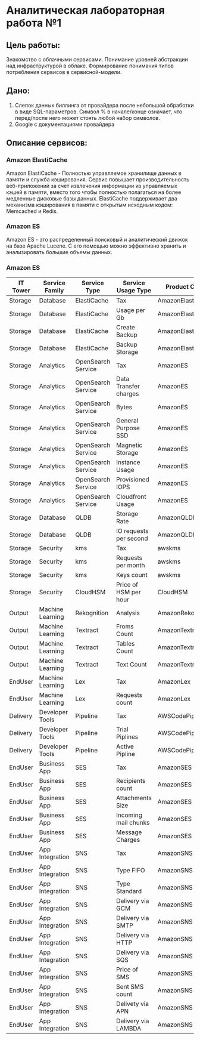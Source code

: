 # Аналитическая лабораторная работа №1

## Цель работы:

Знакомство с облачными сервисами. Понимание уровней абстракции над инфраструктурой в облаке. Формирование понимания типов потребления сервисов в сервисной-модели.


## Дано:

1. Слепок данных биллинга от провайдера после небольшой обработки в виде SQL-параметров. Символ % в начале/конце означает, что перед/после него может стоять любой набор символов.
2. Google с документациями провайдера


## Описание сервисов:

### Amazon ElastiCache
Amazon ElastiCache - Полностью управляемое хранилище данных в памяти и служба кэширования. Сервис повышает производительность веб-приложений за счет извлечения информации из управляемых кэшей в памяти, вместо того чтобы полностью полагаться на более медленные дисковые базы данных. ElastiCache поддерживает два механизма кэширования в памяти с открытым исходным кодом: Memcached и Redis.


### Amazon ES
Amazon ES - это распределенный поисковый и аналитический движок на базе Apache Lucene. С его помощью можно эффективно хранить и анализировать большие объемы данных.

### Amazon ES


| IT Tower           | Service Family        | Service Type           | Service Usage Type       | Product Code          | Usage Type                   | [lineItem/Operation]          | lineItem/LineItemDescription         |
|--------------------|-----------------------|------------------------|--------------------------|-----------------------|------------------------------|-------------------------------|-------------------------------------|
| Storage            | Database              | ElastiCache            | Tax                      | AmazonElastiCache     |                              | Tax%                          |                                   |
| Storage            | Database              | ElastiCache            | Usage per Gb              | AmazonElastiCache     | %NodeUsage:cache%            |                               |                                   |
| Storage            | Database              | ElastiCache            | Create Backup             | AmazonElastiCache     | %CreateCacheSnapshot%       |                               |                                   |
| Storage            | Database              | ElastiCache            | Backup Storage            | AmazonElastiCache     | %ElastiCache:BackupUsage     |                               |                                   |
| Storage            | Analytics             | OpenSearch Service      | Tax                      | AmazonES              |                              | Tax%                          |                                   |
| Storage            | Analytics             | OpenSearch Service      | Data Transfer charges     | AmazonES              | %DataTransfer%Bytes          |                               |                                   |
| Storage            | Analytics             | OpenSearch Service      | Bytes                    | AmazonES              | %AWS%Bytes                   |                               |                                   |
| Storage            | Analytics             | OpenSearch Service      | General Purpose SSD       | AmazonES              | %ES:GP2-Storage%             |                               |                                   |
| Storage            | Analytics             | OpenSearch Service      | Magnetic Storage          | AmazonES              | %ES:Magnetic-Storage         |                               |                                   |
| Storage            | Analytics             | OpenSearch Service      | Instance Usage            | AmazonES              | %ESInstance%                 |                               |                                   |
| Storage            | Analytics             | OpenSearch Service      | Provisioned IOPS           | AmazonES              | %PIOPS%                      |                               |                                   |
| Storage            | Analytics             | OpenSearch Service      | Cloudfront Usage          | AmazonES              | %CloudFront%                 |                               |                                   |
| Storage            | Database              | QLDB                   | Storage Rate              | AmazonQLDB            | %Storage                     |                               |                                   |
| Storage            | Database              | QLDB                   | IO requests per second    | AmazonQLDB            | %IO-Request                  |                               |                                   |
| Storage            | Security              | kms                    | Tax                      | awskms                |                              | Tax%                          |                                   |
| Storage            | Security              | kms                    | Requests per month        | awskms                | %KMS-Requests                |                               |                                   |
| Storage            | Security              | kms                    | Keys count                | awskms                | %KMS-Keys                    |                               |                                   |
| Storage            | Security              | CloudHSM                | Price of HSM per hour     | CloudHSM              | %CloudHSM%                   |                               |                                   |
| Output             | Machine Learning      | Rekognition            | Analysis                 | AmazonRekognition     |                              |                               |                                   |
| Output             | Machine Learning      | Textract                | Froms Count               | AmazonTextract        | %FormsPagesProcessed         |                               |                                   |
| Output             | Machine Learning      | Textract                | Tables Count              | AmazonTextract        | %TablesPagesProcessed        |                               |                                   |
| Output             | Machine Learning      | Textract                | Text Count                | AmazonTextract        | %TextPagesProcessed          |                               |                                   |
| EndUser            | Machine Learning      | Lex                    | Tax                      | AmazonLex             |                              | Tax%                          |                                   |
| EndUser            | Machine Learning      | Lex                    | Requests count            | AmazonLex             | %Req%                        |                               |                                   |
| Delivery           | Developer Tools       | Pipeline               | Tax                      | AWSCodePipeline       |                              | Tax%                          |                                   |
| Delivery           | Developer Tools       | Pipeline               | Trial Piplines            | AWSCodePipeline       | %trialPipeline%              |                               |                                   |
| Delivery           | Developer Tools       | Pipeline               | Active Pipline            | AWSCodePipeline       | %activePipeline%             |                               |                                   |
| EndUser            | Business App          | SES                    | Tax                      | AmazonSES             |                              | Tax%                          |                                   |
| EndUser            | Business App          | SES                    | Recipients count          | AmazonSES             | %Recipients%                 |                               |                                   |
| EndUser            | Business App          | SES                    | Attachments Size          | AmazonSES             | %AttachmentsSize-Bytes        |                               |                                   |
| EndUser            | Business App          | SES                    | Incoming mail chunks      | AmazonSES             | %ReceivedChunk%              |                               |                                   |
| EndUser            | Business App          | SES                    | Message Charges           | AmazonSES             | %Message%                    |                               |                                   |
| EndUser            | App Integration       | SNS                    | Tax                      | AmazonSNS             |                              | Tax%                          |                                   |
| EndUser            | App Integration       | SNS                    | Type FIFO                 | AmazonSNS             | %Requests-Tier1              |                               |                                   |
| EndUser            | App Integration       | SNS                    | Type Standard             | AmazonSNS             | %Requests-Tier2              |                               |                                   |
| EndUser            | App Integration       | SNS                    | Delivery via GCM          | AmazonSNS             | %DeliveryAttempts-GCM        |                               |                                   |
| EndUser            | App Integration       | SNS                    | Delivery via SMTP          | AmazonSNS             | %DeliveryAttempts-SMTP       |                               |                                   |
| EndUser            | App Integration       | SNS                    | Delivery via HTTP          | AmazonSNS             | %DeliveryAttempts-HTTP       |                               |                                   |
| EndUser            | App Integration       | SNS                    | Delivery via SQS           | AmazonSNS             | %DeliveryAttempts-SQS        |                               |                                   |
| EndUser            | App Integration       | SNS                    | Price of SMS               | AmazonSNS             | %SMS-Price%                  |                               |                                   |
| EndUser            | App Integration       | SNS                    | Sent SMS count            | AmazonSNS             | %SMS-Sent%                   |                               |                                   |
| EndUser            | App Integration       | SNS                    | Delivety via APN          | AmazonSNS             | %DeliveryAttempts-APNS%      |                               |                                   |
| EndUser            | App Integration       | SNS                    | Delivery via LAMBDA        | AmazonSNS             | %DeliveryAttempts-LAMBDA     |                               |                                   |
